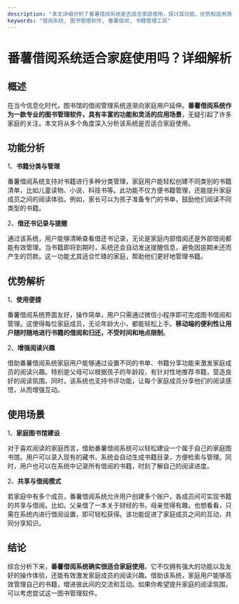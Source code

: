 ```yaml
---
description: "本文详细分析了番薯借阅系统是否适合家庭使用，探讨其功能、优势和适用场景，为家庭选择图书管理软件提供参考。"
keywords: "借阅系统, 图书管理软件, 番薯借阅, 书籍管理工具"
---
```

# 番薯借阅系统适合家庭使用吗？详细解析

## 概述

在当今信息化时代，图书馆的借阅管理系统逐渐向家庭用户延伸。**番薯借阅系统作为一款专业的图书管理软件，具有丰富的功能和灵活的应用场景**，无疑引起了许多家庭的关注。本文将从多个角度深入分析该系统是否适合家庭使用。

## 功能分析

1、**书籍分类与管理**
   
番薯借阅系统支持对书籍进行多种分类管理，家庭用户能轻松创建不同类别的书籍清单，比如儿童读物、小说、科技书等。此功能不仅方便书籍管理，还能提升家庭成员之间的阅读体验。例如，家长可以为孩子准备专门的书单，鼓励他们阅读不同类型的书籍。

2、**借还书记录与提醒**

通过该系统，用户能够清晰查看借还书记录，无论是家庭内部借阅还是外部借阅都能有效管理。当书籍即将到期时，系统还会自动发送提醒信息，避免因逾期未还而产生的罚款。这一功能尤其适合忙碌的家庭，帮助他们更好地管理书籍。

## 优势解析

1、**使用便捷**

番薯借阅系统界面友好，操作简单，用户只需通过微信小程序即可完成图书借阅和管理。这使得每位家庭成员，无论年龄大小，都能轻松上手。**移动端的便利性让用户随时随地进行书籍的借阅和归还，不受时间和地点限制**。

2、**增强阅读兴趣**

借助番薯借阅系统家庭用户能够通过设置不同的书单、书籍分享功能来激发家庭成员的阅读兴趣。特别是父母可以根据孩子的年龄段，有针对性地推荐书籍，营造良好的阅读氛围。同时，该系统也支持书评功能，让每个家庭成员分享他们的阅读感悟，从而增强互动。

## 使用场景

1、**家庭图书馆建设**

对于喜欢阅读的家庭而言，借助番薯借阅系统可以轻松建设一个属于自己的家庭图书馆。用户可以录入现有的藏书，系统会自动生成书籍目录，方便检索与管理。同时，用户也可以在系统中记录所有借阅的书籍，时刻了解自己的阅读进度。

2、**共享与借阅模式**

若家庭中有多个成员，番薯借阅系统允许用户创建多个账户，各成员间可实现书籍的共享与借阅。比如，父亲借了一本关于财经的书，母亲觉得有趣，也想看看，只需在系统内进行借阅设置，即可轻松获得。该功能促进了家庭成员之间的互动，共同分享知识。

## 结论

综合分析下来，**番薯借阅系统确实很适合家庭使用**。它不仅拥有强大的功能以及友好的操作体验，还能有效激发家庭成员的阅读兴趣。借助该系统，家庭用户能够高效管理自己的书籍，增进彼此间的交流和互动。如果你希望提升家庭的阅读氛围，可以考虑尝试这一图书管理软件。
